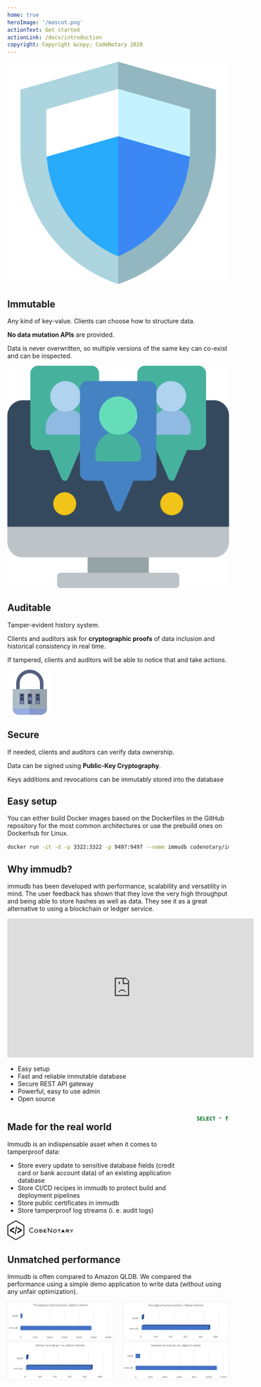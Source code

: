 ```yaml
---
home: true
heroImage: '/mascot.png'
actionText: Get started 
actionLink: /docs/introduction
copyright: Copyright &copy; CodeNotary 2020
---
```


<section class="section" aria-labelledby="main-title">
    <div class="features">
        <div class="feature">
            <img src="/features/immutable2.svg" alt="Immutable"/>
            <h2>Immutable</h2>
            <p>Any kind of key-value. Clients can choose how to structure data.</p>
            <p><strong>No data mutation APIs</strong> are provided.</p>
            <p>Data is never overwritten, so multiple versions of the same key can co-exist and can be inspected.</p>
        </div>
        <div class="feature">
            <img src="/features/auditable3.svg" alt="Immutable"/>
            <h2>Auditable</h2>
            <p>Tamper-evident history system.</p>
            <p>Clients and auditors ask for <strong>cryptographic proofs</strong>  of data inclusion and historical consistency in real time.</p>
            <p>If tampered, clients and auditors will be able to notice that and take actions.</p>
        </div>
        <div class="feature">
            <img src="/features/secure2.svg" alt="Immutable"/>
            <h2>Secure</h2>
            <p>If needed, clients and auditors can verify data ownership.</p>
            <p>Data can be signed using <strong>Public-Key Cryptography</strong>.</p>
            <p>Keys additions and revocations can be immutably stored into the database</p>
        </div>
    </div>
</section>

<section id="easy-setup-section" class="section _text-center _padding-top-0">
    <h2>Easy setup</h2>
    <p>
        You can either build Docker images based on the Dockerfiles in the GitHub repository
        for the most common architectures or use the prebuild ones on Dockerhub for Linux.
    </p>
<div class="language-bash extra-class">
        
~~~bash
docker run -it -d -p 3322:3322 -p 9497:9497 --name immudb codenotary/immudb:latest
~~~
        
</div>
</section>

<div id="video-section" class="section-wrapper -primary">
    <section class="section">
<div class="section-center">
        
## Why immudb?
immudb has been developed with performance, scalability and versatility in mind. The user feedback has shown that they love the very high throughput and being able to store hashes as well as data. They see it as a great alternative to using a blockchain or ledger service.
        
</div>
        <div class="video-features">
            <div class="video">
                <div class="_embed _embed-16by9">
                    <iframe width="560" height="315" frameborder="0"
                            src="https://www.youtube.com/embed/rQ4iZAM14m0?controls=0"
                            allow="accelerometer; autoplay; encrypted-media; gyroscope; picture-in-picture"
                            allowfullscreen></iframe>
                </div>
            </div>
            <ul>
                <li>
                    <font-awesome-icon icon="check-circle" />
                    Easy setup
                </li>
                <li>
                    <font-awesome-icon icon="check-circle" />
                    Fast and reliable immutable database
                </li>
                <li>
                    <font-awesome-icon icon="check-circle" />
                    Secure REST API gateway
                </li>
                <li>
                    <font-awesome-icon icon="check-circle" />
                    Powerful, easy to use admin
                </li>
                <li>
                    <font-awesome-icon icon="check-circle" />
                    Open source
                </li>
            </ul>
        </div>
    </section>
</div>


<div class="section-wrapper">
    <section class="section">
        <div class="columns">
<div class="column">
            
## Made for the real world
Immudb is an indispensable asset when it comes to tamperproof data:

- Store every update to sensitive database fields (credit card or bank account data) of an existing application database
- Store CI/CD recipes in immudb to protect build and deployment pipelines
- Store public certificates in immudb
- Store tamperproof log streams (i. e. audit logs) 

</div>
<div class="column">
<terminal title="immudb">

~~~sql
SELECT * from immudb
~~~

</terminal>
</div>
        </div>
    </section>
    <section class="section" id="usedby">
        <div class="columns">
            <div class="column">
                <img src="/logos/codenotary.png" width="150" alt="Immudb - Written records per ms" />
            </div>
        </div> 
    </section>
</div>


<div class="section-wrapper -gray-10" id="performance">
    <section class="section">
            
<div class="section-center">

## Unmatched performance
Immudb is often compared to Amazon QLDB. We compared the performance using a simple demo application to write data (without using any unfair optimization).

</div>

<div class="columns">
    <div class="column">
        <img src="/benchmark/throughput_read.png" alt="Immudb - Throughput read" />
    </div>
    <div class="column">
        <img src="/benchmark/throughput_write.png" alt="Immudb - Throughput write" />
    </div>
</div>
<div class="columns">
    <div class="column">
        <img src="/benchmark/exectime.png" alt="Immudb - Written records per ms" />
    </div>
    <div class="column">
        <img src="/benchmark/query_bm.png" alt="Immudb - Queried records per ms" />
    </div>
</div>
    </section>
</div>
